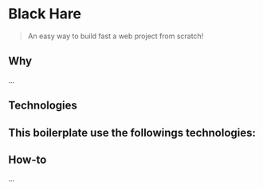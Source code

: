 # Black Hare
> An easy way to build fast a web project from scratch!

## Why
...

## Technologies
This boilerplate use the followings technologies:
- 

## How-to
...